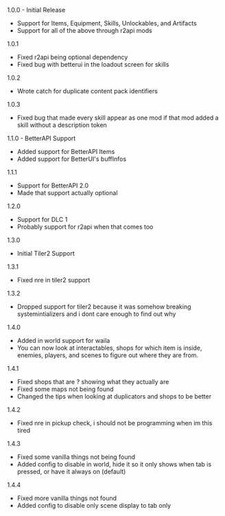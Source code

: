 1.0.0 - Initial Release
- Support for Items, Equipment, Skills, Unlockables, and Artifacts
- Support for all of the above through r2api mods

1.0.1
- Fixed r2api being optional dependency
- Fixed bug with betterui in the loadout screen for skills

1.0.2
- Wrote catch for duplicate content pack identifiers

1.0.3
- Fixed bug that made every skill appear as one mod if that mod added a skill without a description token

1.1.0 - BetterAPI Support
- Added support for BetterAPI Items
- Added support for BetterUI's buffInfos

1.1.1
- Support for BetterAPI 2.0
- Made that support actually optional

1.2.0
- Support for DLC 1
- Probably support for r2api when that comes too

1.3.0
- Initial Tiler2 Support

1.3.1
- Fixed nre in tiler2 support

1.3.2
- Dropped support for tiler2 because it was somehow breaking systemintializers and i dont care enough to find out why

1.4.0
- Added in world support for waila
- You can now look at interactables, shops for which item is inside, enemies, players, and scenes to figure out where they are from.

1.4.1
- Fixed shops that are ? showing what they actually are
- Fixed some maps not being found
- Changed the tips when looking at duplicators and shops to be better

1.4.2
- Fixed nre in pickup check, i should not be programming when im this tired

1.4.3
- Fixed some vanilla things not being found
- Added config to disable in world, hide it so it only shows when tab is pressed, or have it always on (default)

1.4.4
- Fixed more vanilla things not found
- Added config to disable only scene display to tab only
